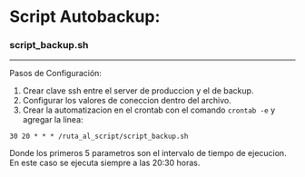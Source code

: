 # Script Autobackup:

### script_backup.sh
____

Pasos de Configuración:
1. Crear clave ssh entre el server de produccion y el de backup.
2. Configurar los valores de coneccion dentro del archivo.
3. Crear la automatizacion en el crontab con el comando
``crontab -e`` y agregar la linea:

``30 20 * * * /ruta_al_script/script_backup.sh``

Donde los primeros 5 parametros son el intervalo de tiempo de ejecucion.
En este caso se ejecuta siempre a las 20:30 horas.


